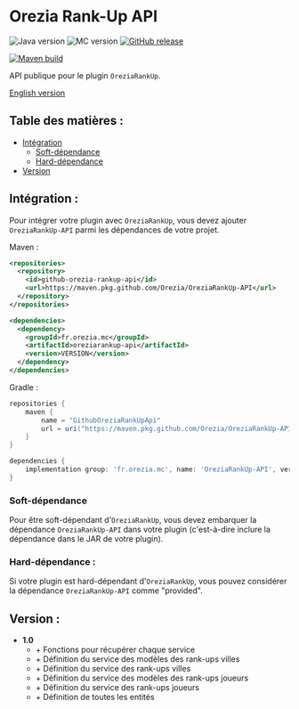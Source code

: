 # Orezia Rank-Up API

![Java version](https://img.shields.io/badge/java-^17-yellow)
![MC version](https://img.shields.io/badge/MC-v1.18.1-green)
[![GitHub release](https://img.shields.io/badge/release-vX-blue)](https://github.com/dederobert/OreziaRankUp-API/releases/tag/X)

[![Maven build](https://github.com/Orezia/OreziaRankUp-API/actions/workflows/maven_build.yml/badge.svg)](https://github.com/Orezia/OreziaRankUp/actions/workflows/maven_build.yml)

API publique pour le plugin `OreziaRankUp`.

[English version](./README.md)

## Table des matières :

- [Intégration](#intergration-)
  - [Soft-dépendance](#soft-dependance-)
  - [Hard-dépendance](#hard-dependance-)
- [Version](#version-)

## Intégration :

Pour intégrer votre plugin avec `OreziaRankUp`, vous devez ajouter `OreziaRankUp-API` parmi les dépendances de votre projet.

Maven :

```xml
<repositories>
  <repository>
    <id>github-orezia-rankup-api</id>
    <url>https://maven.pkg.github.com/Orezia/OreziaRankUp-API</url>
  </repository>
</repositories>
```

```xml
<dependencies>
  <dependency>
    <groupId>fr.orezia.mc</groupId>
    <artifactId>oreziarankup-api</artifactId>
    <version>VERSION</version>
  </dependency>
</dependencies>
```

Gradle :

```groovy
repositories {
    maven {
        name = "GithubOreziaRankUpApi"
        url = uri("https://maven.pkg.github.com/Orezia/OreziaRankUp-API")
    }
}
```

```groovy
dependencies {
    implementation group: 'fr.orezia.mc', name: 'OreziaRankUp-API', version: VERSION
}
```

### Soft-dépendance

Pour être soft-dépendant d'`OreziaRankUp`, vous devez embarquer la dépendance `OreziaRankUp-API` dans votre plugin (c'est-à-dire inclure la dépendance dans le JAR de votre plugin).

### Hard-dépendance :

Si votre plugin est hard-dépendant d'`OreziaRankUp`, vous pouvez considérer la dépendance `OreziaRankUp-API` comme "provided".

## Version :

- __1.0__
  - \+ Fonctions pour récupérer chaque service
  - \+ Définition du service des modèles des rank-ups villes
  - \+ Définition du service des rank-ups villes
  - \+ Définition du service des modèles des rank-ups joueurs
  - \+ Définition du service des rank-ups joueurs
  - \+ Définition de toutes les entités
